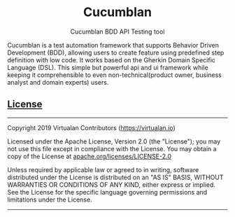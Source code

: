 <h1 align="center">Cucumblan</h1>

<div align="center">
   Cucumblan BDD API Testing tool  
</div>

Cucumblan is a test automation framework that supports Behavior Driven Development (BDD), allowing users to create feature using predefined step definition with low code. It works based on the Gherkin Domain Specific Language (DSL). This simple but powerful api and ui framework while keeping it comprehensible to even non-technical(product owner, business analyst and domain experts) users.



## [License](#table-of-contents)
-------

Copyright 2019 Virtualan Contributors (https://virtualan.io)  

Licensed under the Apache License, Version 2.0 (the "License");
you may not use this file except in compliance with the License.
You may obtain a copy of the License at [apache.org/licenses/LICENSE-2.0](http://www.apache.org/licenses/LICENSE-2.0)

Unless required by applicable law or agreed to in writing, software
distributed under the License is distributed on an "AS IS" BASIS,
WITHOUT WARRANTIES OR CONDITIONS OF ANY KIND, either express or implied.
See the License for the specific language governing permissions and
limitations under the License.

---




